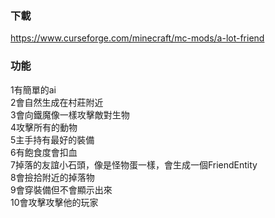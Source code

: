 ### 下載
https://www.curseforge.com/minecraft/mc-mods/a-lot-friend

###  功能
1有簡單的ai<br>
2會自然生成在村莊附近<br>
3會向鐵魔像一樣攻擊敵對生物<br>
4攻擊所有的動物<br>
5主手持有最好的裝備<br>
6有飽食度會扣血<br>
7掉落的友誼小石頭，像是怪物蛋一樣，會生成一個FriendEntity<br>
8會撿拾附近的掉落物<br>
9會穿裝備但不會顯示出來<br>
10會攻擊攻擊他的玩家<br>
